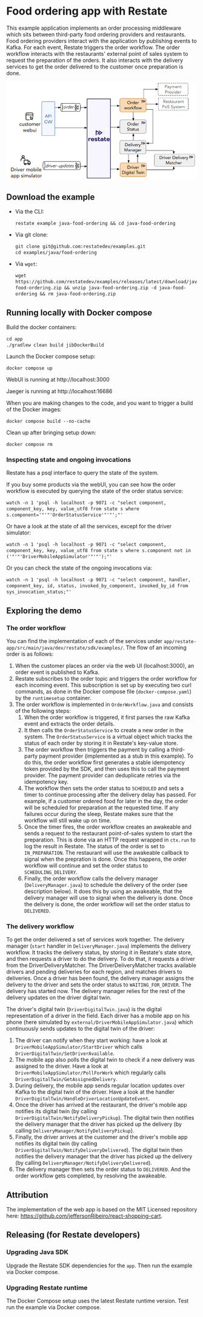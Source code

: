 # Food ordering app with Restate

This example application implements an order processing middleware which sits between third-party food ordering providers and restaurants.
Food ordering providers interact with the application by publishing events to Kafka.
For each event, Restate triggers the order workflow.
The order workflow interacts with the restaurants' external point of sales system to request the preparation of the orders.
It also interacts with the delivery services to get the order delivered to the customer once preparation is done.

![demo_overview.png](demo_overview.png)

## Download the example

- Via the CLI:
    ```shell
    restate example java-food-ordering && cd java-food-ordering
    ```

- Via git clone:
    ```shell
    git clone git@github.com:restatedev/examples.git
    cd examples/java/food-ordering
    ```

- Via `wget`:
    ```shell
   wget https://github.com/restatedev/examples/releases/latest/download/java-food-ordering.zip && unzip java-food-ordering.zip -d java-food-ordering && rm java-food-ordering.zip
    ```
  
## Running locally with Docker compose

Build the docker containers:

```shell
cd app
./gradlew clean build jibDockerBuild
```

Launch the Docker compose setup:
```shell
docker compose up
```

WebUI is running at http://localhost:3000

Jaeger is running at http://localhost:16686

When you are making changes to the code, and you want to trigger a build of the Docker images:

```shell
docker compose build --no-cache
```

Clean up after bringing setup down:
```shell
docker compose rm 
```

### Inspecting state and ongoing invocations

Restate has a psql interface to query the state of the system.

If you buy some products via the webUI, you can see how the order workflow is executed by querying the state of the order status service:
```shell
watch -n 1 'psql -h localhost -p 9071 -c "select component, component_key, key, value_utf8 from state s where s.component='"'"'OrderStatusService'"'"';"'
```

Or have a look at the state of all the services, except for the driver simulator:
```shell
watch -n 1 'psql -h localhost -p 9071 -c "select component, component_key, key, value_utf8 from state s where s.component not in ('"'"'DriverMobileAppSimulator'"'"');"'
```

Or you can check the state of the ongoing invocations via:
```shell
watch -n 1 'psql -h localhost -p 9071 -c "select component, handler, component_key, id, status, invoked_by_component, invoked_by_id from sys_invocation_status;"'
```

## Exploring the demo

### The order workflow
You can find the implementation of each of the services under `app/restate-app/src/main/java/dev/restate/sdk/examples/`.
The flow of an incoming order is as follows:
1. When the customer places an order via the web UI (localhost:3000), an order event is published to Kafka.
2. Restate subscribes to the order topic and triggers the order workflow for each incoming event. This subscription is set up by executing two curl commands, as done in the Docker compose file (`docker-compose.yaml`) by the `runtimesetup` container.
3. The order workflow is implemented in `OrderWorkflow.java` and consists of the following steps:
    1. When the order workflow is triggered, it first parses the raw Kafka event and extracts the order details.
    2. It then calls the `OrderStatusService` to create a new order in the system. The `OrderStatusService` is a virtual object which tracks the status of each order by storing it in Restate's key-value store.
    3. The order workflow then triggers the payment by calling a third-party payment provider (implemented as a stub in this example). To do this, the order workflow first generates a stable idempotency token provided by the SDK, and then uses this to call the payment provider. The payment provider can deduplicate retries via the idempotency key.
    4. The workflow then sets the order status to `SCHEDULED` and sets a timer to continue processing after the delivery delay has passed. For example, if a customer ordered food for later in the day, the order will be scheduled for preparation at the requested time. If any failures occur during the sleep, Restate makes sure that the workflow will still wake up on time.
    5. Once the timer fires, the order workflow creates an awakeable and sends a request to the restaurant point-of-sales system to start the preparation. This is done via an HTTP request wrapped in `ctx.run` to log the result in Restate. The status of the order is set to `IN_PREPARATION`. The restaurant will use the awakeable callback to signal when the prepration is done. Once this happens, the order workflow will continue and set the order status to `SCHEDULING_DELIVERY`.
    6. Finally, the order workflow calls the delivery manager (`DeliveryManager.java`) to schedule the delivery of the order (see description below). It does this by using an awakeable, that the delivery manager will use to signal when the delivery is done. Once the delivery is done, the order workflow will set the order status to `DELIVERED`.

### The delivery workflow
To get the order delivered a set of services work together. The delivery manager (`start` handler in `DeliveryManager.java`) implements the delivery workflow. It tracks the delivery status, by storing it in Restate's state store, and then requests a driver to do the delivery. To do that, it requests a driver from the DriverDeliveryMatcher. The DriverDeliveryMatcher tracks available drivers and pending deliveries for each region, and matches drivers to deliveries.
Once a driver has been found, the delivery manager assigns the delivery to the driver and sets the order status to `WAITING_FOR_DRIVER`. The delivery has started now. The delivery manager relies for the rest of the delivery updates on the driver digital twin.

The driver's digital twin (`DriverDigitalTwin.java`) is the digital representation of a driver in the field. Each driver has a mobile app on his phone (here simulated by `external/DriverMobileAppSimulator.java`) which continuously sends updates to the digital twin of the driver:
1. The driver can notify when they start working: have a look at `DriverMobileAppSimulator/StartDriver` which calls `DriverDigitalTwin/SetDriverAvailable`.
2. The mobile app also polls the digital twin to check if a new delivery was assigned to the driver. Have a look at `DriverMobileAppSimulator/PollForWork` which regularly calls `DriverDigitalTwin/GetAssignedDelivery`.
3. During delivery, the mobile app sends regular location updates over Kafka to the digital twin of the driver. Have a look at the handler `DriverDigitalTwin/HandleDriverLocationUpdateEvent`.
4. Once the driver has arrived at the restaurant, the driver's mobile app notifies its digital twin (by calling `DriverDigitalTwin/NotifyDeliveryPickup`). The digital twin then notifies the delivery manager that the driver has picked up the delivery (by calling `DeliveryManager/NotifyDeliveryPickup`).
5. Finally, the driver arrives at the customer and the driver's mobile app notifies its digital twin (by calling `DriverDigitalTwin/NotifyDeliveryDelivered`). The digital twin then notifies the delivery manager that the driver has picked up the delivery (by calling `DeliveryManager/NotifyDeliveryDelivered`).
6. The delivery manager then sets the order status to `DELIVERED`. And the order workflow gets completed, by resolving the awakeable.


## Attribution

The implementation of the web app is based on the MIT Licensed repository here: https://github.com/jeffersonRibeiro/react-shopping-cart.

## Releasing (for Restate developers)

### Upgrading Java SDK
Upgrade the Restate SDK dependencies for the `app`.
Then run the example via Docker compose.

### Upgrading Restate runtime
The Docker Compose setup uses the latest Restate runtime version.
Test run the example via Docker compose.
